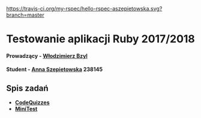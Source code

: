 https://travis-ci.org/my-rspec/hello-rspec-aszepietowska.svg?branch=master

# Testowanie aplikacji Ruby 2017/2018

#### Prowadzący - [Włodzimierz Bzyl](https://github.com/wbzyl)

#### Student - [Anna Szepietowska](https://github.com/aszepietowska) 238145


## Spis zadań
* **[CodeQuizzes](https://github.com/my-rspec/hello-rspec-aszepietowska/tree/master/CodeQuizzes)**
* **[MiniTest](https://github.com/my-rspec/hello-rspec-aszepietowska/tree/master/MiniTest)**
